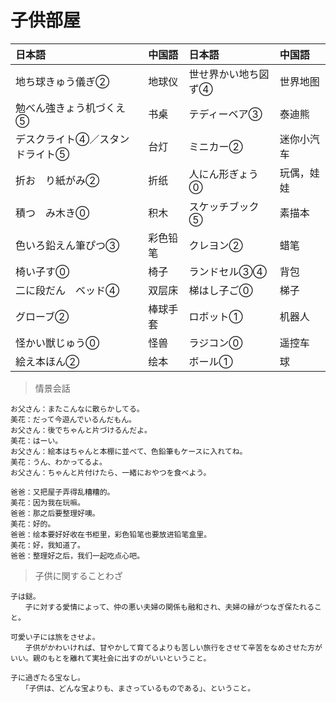 
# 子供部屋

| 日本語                                      | 中国語   | 日本語                           | 中国語     |
| :------------------------------------------ | :------- | :------------------------------- | :--------- |
| <ruby>地ち球きゅう儀ぎ②</ruby>              | 地球仪   | <ruby>世せ界かい地ち図ず④</ruby> | 世界地图   |
| <ruby>勉べん強きょう机づくえ⑤</ruby>        | 书桌     | <ruby>テディーベア③</ruby>       | 泰迪熊     |
| <ruby>デスクライト④／スタンドライト⑤</ruby> | 台灯     | <ruby>ミニカー②</ruby>           | 迷你小汽车 |
| <ruby>折お　り紙がみ②</ruby>                | 折纸     | <ruby>人にん形ぎょう⓪</ruby>     | 玩偶，娃娃 |
| <ruby>積つ　み木き⓪</ruby>                  | 积木     | <ruby>スケッチブック⑤</ruby>     | 素描本     |
| <ruby>色いろ鉛えん筆ぴつ③</ruby>            | 彩色铅笔 | <ruby>クレヨン②</ruby>           | 蜡笔       |
| <ruby>椅い子す⓪</ruby>                      | 椅子     | <ruby>ランドセル③④</ruby>        | 背包       |
| <ruby>二に段だん　ベッド④</ruby>            | 双层床   | <ruby>梯はし子ご⓪</ruby>         | 梯子       |
| <ruby>グローブ②</ruby>                      | 棒球手套 | <ruby>ロボット①</ruby>           | 机器人     |
| <ruby>怪かい獣じゅう⓪</ruby>                | 怪兽     | <ruby>ラジコン⓪</ruby>           | 遥控车     |
| <ruby>絵え本ほん②</ruby>                    | 绘本     | <ruby>ボール①</ruby>             | 球         |

> 情景会話
```text
お父さん：またこんなに散らかしてる。
美花：だって今遊んでいるんだもん。
お父さん：後でちゃんと片づけるんだよ。
美花：はーい。
お父さん：絵本はちゃんと本棚に並べて、色鉛筆もケースに入れてね。
美花：うん、わかってるよ。
お父さん：ちゃんと片付けたら、一緒におやつを食べよう。

爸爸：又把屋子弄得乱糟糟的。
美花：因为我在玩嘛。
爸爸：那之后要整理好噢。
美花：好的。
爸爸：绘本要好好收在书柜里，彩色铅笔也要放进铅笔盒里。
美花：好，我知道了。
爸爸：整理好之后，我们一起吃点心吧。
```

> 子供に関することわざ
```text
子は鎹。
　　子に対する愛情によって、仲の悪い夫婦の関係も融和され、夫婦の縁がつなぎ保たれること。

可愛い子には旅をさせよ。
　　子供がかわいければ、甘やかして育てるよりも苦しい旅行をさせて辛苦をなめさせた方がいい。親のもとを離れて実社会に出すのがいいということ。

子に過ぎたる宝なし。
　　「子供は、どんな宝よりも、まさっているものである」、ということ。
```
